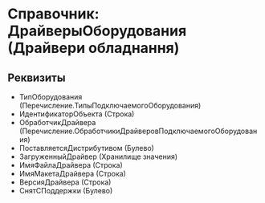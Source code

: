 ﻿# Справочник: ДрайверыОборудования (Драйвери обладнання)

## Реквизиты

- ТипОборудования (Перечисление.ТипыПодключаемогоОборудования)
- ИдентификаторОбъекта (Строка)
- ОбработчикДрайвера (Перечисление.ОбработчикиДрайверовПодключаемогоОборудования)
- ПоставляетсяДистрибутивом (Булево)
- ЗагруженныйДрайвер (Хранилище значения)
- ИмяФайлаДрайвера (Строка)
- ИмяМакетаДрайвера (Строка)
- ВерсияДрайвера (Строка)
- СнятСПоддержки (Булево)


